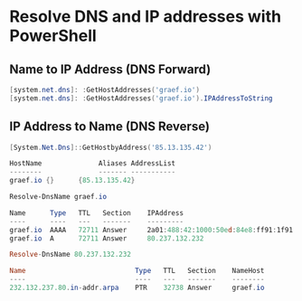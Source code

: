 # Resolve DNS and IP addresses with PowerShell

## Name to IP Address (DNS Forward)

```powershell
[system.net.dns]: :GetHostAddresses('graef.io')
[system.net.dns]: :GetHostAddresses('graef.io').IPAddressToString
```

## IP Address to Name (DNS Reverse)

```powershell
[System.Net.Dns]::GetHostbyAddress('85.13.135.42')

HostName              Aliases AddressList
--------              ------- -----------
graef.io {}      {85.13.135.42}

```

```powershell
Resolve-DnsName graef.io

Name      Type   TTL   Section    IPAddress
----      ----   ---   -------    ---------
graef.io  AAAA   72711 Answer     2a01:488:42:1000:50ed:84e8:ff91:1f91
graef.io  A      72711 Answer     80.237.132.232

Resolve-DnsName 80.237.132.232

Name                           Type   TTL   Section    NameHost
----                           ----   ---   -------    --------
232.132.237.80.in-addr.arpa    PTR    32738 Answer     graef.io
```
